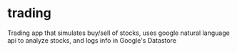 # trading
Trading app that simulates buy/sell of stocks, uses google natural language api to analyze stocks, and logs info in Google's Datastore
